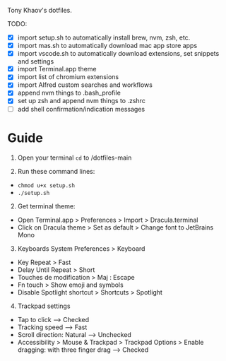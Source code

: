 Tony Khaov's dotfiles.

TODO:

- [x] import setup.sh to automatically install brew, nvm, zsh, etc.
- [x] import mas.sh to automatically download mac app store apps
- [x] import vscode.sh to automatically download extensions, set snippets and settings
- [x] import Terminal.app theme
- [x] import list of chromium extensions
- [x] import Alfred custom searches and workflows
- [x] append nvm things to .bash_profile
- [x] set up zsh and append nvm things to .zshrc
- [ ] add shell confirmation/indication messages

# Guide

1. Open your terminal `cd` to /dotfiles-main

2. Run these command lines:

- `chmod u+x setup.sh`
- `./setup.sh`

2. Get terminal theme:

- Open Terminal.app > Preferences > Import > Dracula.terminal
- Click on Dracula theme > Set as default > Change font to JetBrains Mono

3. Keyboards System Preferences > Keyboard

- Key Repeat > Fast
- Delay Until Repeat > Short
- Touches de modification > Maj : Escape
- Fn touch > Show emoji and symbols
- Disable Spotlight shortcut > Shortcuts > Spotlight

4. Trackpad settings

- Tap to click --> Checked
- Tracking speed --> Fast
- Scroll direction: Natural --> Unchecked
- Accessibility > Mouse & Trackpad > Trackpad Options > Enable dragging: with three finger drag --> Checked

